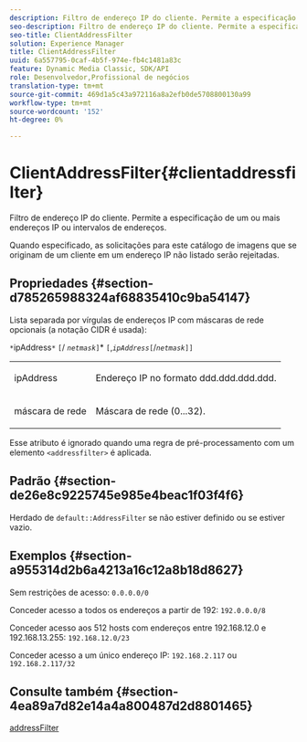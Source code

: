 ```yaml
---
description: Filtro de endereço IP do cliente. Permite a especificação de um ou mais endereços IP ou intervalos de endereços.
seo-description: Filtro de endereço IP do cliente. Permite a especificação de um ou mais endereços IP ou intervalos de endereços.
seo-title: ClientAddressFilter
solution: Experience Manager
title: ClientAddressFilter
uuid: 6a557795-0caf-4b5f-974e-fb4c1481a83c
feature: Dynamic Media Classic, SDK/API
role: Desenvolvedor,Profissional de negócios
translation-type: tm+mt
source-git-commit: 469d1a5c43a972116a8a2efb0de5708800130a99
workflow-type: tm+mt
source-wordcount: '152'
ht-degree: 0%

---
```



# ClientAddressFilter{#clientaddressfilter}

Filtro de endereço IP do cliente. Permite a especificação de um ou mais endereços IP ou intervalos de endereços.

Quando especificado, as solicitações para este catálogo de imagens que se originam de um cliente em um endereço IP não listado serão rejeitadas.

## Propriedades {#section-d785265988324af68835410c9ba54147}

Lista separada por vírgulas de endereços IP com máscaras de rede opcionais (a notação CIDR é usada):

`*`ipAddress`*` `[`/  *`netmask`*`]`*  `[`,*`ipAddress`*`[`/*`netmask`*`]]`

<table id="simpletable_9F82BB0D42A9434883F2F70A2A92898C"> 
 <tr class="strow"> 
  <td class="stentry"> <p><span class="varname"> ipAddress</span> </p> </td> 
  <td class="stentry"> <p>Endereço IP no formato <span class="varname"> ddd.ddd.ddd.ddd</span>. </p></td> 
 </tr> 
 <tr class="strow"> 
  <td class="stentry"> <p><span class="varname"> máscara de rede</span> </p></td> 
  <td class="stentry"> <p>Máscara de rede (0...32). </p></td> 
 </tr> 
</table>

Esse atributo é ignorado quando uma regra de pré-processamento com um elemento `<addressfilter>` é aplicada.

## Padrão {#section-de26e8c9225745e985e4beac1f03f4f6}

Herdado de `default::AddressFilter` se não estiver definido ou se estiver vazio.

## Exemplos {#section-a955314d2b6a4213a16c12a8b18d8627}

Sem restrições de acesso: `0.0.0.0/0`

Conceder acesso a todos os endereços a partir de 192: `192.0.0.0/8`

Conceder acesso aos 512 hosts com endereços entre 192.168.12.0 e 192.168.13.255: `192.168.12.0/23`

Conceder acesso a um único endereço IP: `192.168.2.117` ou `192.168.2.117/32`

## Consulte também {#section-4ea89a7d82e14a4a800487d2d8801465}

[addressFilter](../../../../../is-api/image-catalog/image-serving-api-ref/c-image-catalog-reference/c-rule-set-reference/r-addressfilter-rule.md#reference-48c369f56ecd4034b410da5a94a9dfd1)
